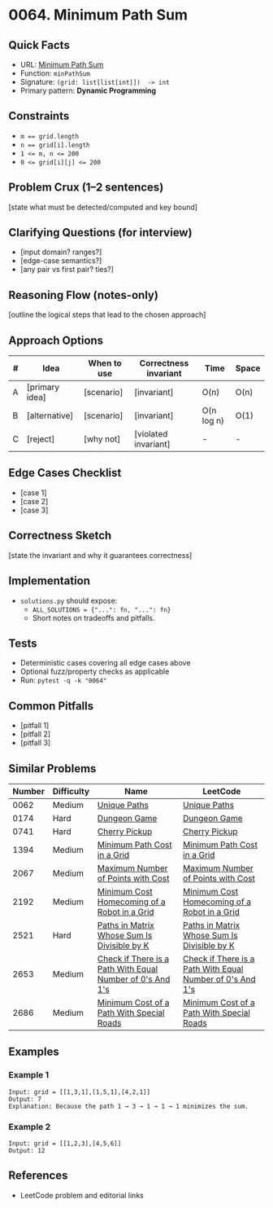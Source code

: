 # 0064. Minimum Path Sum

## Quick Facts

- URL: [Minimum Path Sum](https://leetcode.com/problems/minimum-path-sum/)
- Function: `minPathSum`
- Signature: `(grid: list[list[int]])  -> int`
- Primary pattern: **Dynamic Programming**

## Constraints

- `m == grid.length`
- `n == grid[i].length`
- `1 <= m, n <= 200`
- `0 <= grid[i][j] <= 200`

## Problem Crux (1–2 sentences)

[state what must be detected/computed and key bound]

## Clarifying Questions (for interview)

- [input domain? ranges?]
- [edge-case semantics?]
- [any pair vs first pair? ties?]

## Reasoning Flow (notes-only)

[outline the logical steps that lead to the chosen approach]

## Approach Options

| # | Idea | When to use | Correctness invariant | Time | Space |
|---|------|-------------|-----------------------|------|-------|
| A | [primary idea] | [scenario] | [invariant] | O(n) | O(n) |
| B | [alternative] | [scenario] | [invariant] | O(n log n) | O(1) |
| C | [reject] | [why not] | [violated invariant] | - | - |

## Edge Cases Checklist

- [case 1]
- [case 2]
- [case 3]

## Correctness Sketch

[state the invariant and why it guarantees correctness]

## Implementation

- `solutions.py` should expose:
  - `ALL_SOLUTIONS = {"...": fn, "...": fn}`
  - Short notes on tradeoffs and pitfalls.

## Tests

- Deterministic cases covering all edge cases above
- Optional fuzz/property checks as applicable
- Run: `pytest -q -k "0064"`

## Common Pitfalls

- [pitfall 1]
- [pitfall 2]
- [pitfall 3]

## Similar Problems

| Number | Difficulty | Name | LeetCode |
|---|---|---|---|
| 0062 | Medium | [Unique Paths](../0062-unique-paths/readme.md) | [Unique Paths](https://leetcode.com/problems/unique-paths/) |
| 0174 | Hard | [Dungeon Game](../0174-dungeon-game/readme.md) | [Dungeon Game](https://leetcode.com/problems/dungeon-game/) |
| 0741 | Hard | [Cherry Pickup](../0741-cherry-pickup/readme.md) | [Cherry Pickup](https://leetcode.com/problems/cherry-pickup/) |
| 1394 | Medium | [Minimum Path Cost in a Grid](../1394-minimum-path-cost-in-a-grid/readme.md) | [Minimum Path Cost in a Grid](https://leetcode.com/problems/minimum-path-cost-in-a-grid/) |
| 2067 | Medium | [Maximum Number of Points with Cost](../2067-maximum-number-of-points-with-cost/readme.md) | [Maximum Number of Points with Cost](https://leetcode.com/problems/maximum-number-of-points-with-cost/) |
| 2192 | Medium | [Minimum Cost Homecoming of a Robot in a Grid](../2192-minimum-cost-homecoming-of-a-robot-in-a-grid/readme.md) | [Minimum Cost Homecoming of a Robot in a Grid](https://leetcode.com/problems/minimum-cost-homecoming-of-a-robot-in-a-grid/) |
| 2521 | Hard | [Paths in Matrix Whose Sum Is Divisible by K](../2521-paths-in-matrix-whose-sum-is-divisible-by-k/readme.md) | [Paths in Matrix Whose Sum Is Divisible by K](https://leetcode.com/problems/paths-in-matrix-whose-sum-is-divisible-by-k/) |
| 2653 | Medium | [Check if There is a Path With Equal Number of 0's And 1's](../2653-check-if-there-is-a-path-with-equal-number-of-0s-and-1s/readme.md) | [Check if There is a Path With Equal Number of 0's And 1's](https://leetcode.com/problems/check-if-there-is-a-path-with-equal-number-of-0s-and-1s/) |
| 2686 | Medium | [Minimum Cost of a Path With Special Roads](../2686-minimum-cost-of-a-path-with-special-roads/readme.md) | [Minimum Cost of a Path With Special Roads](https://leetcode.com/problems/minimum-cost-of-a-path-with-special-roads/) |

## Examples

### Example 1

```text
Input: grid = [[1,3,1],[1,5,1],[4,2,1]]
Output: 7
Explanation: Because the path 1 → 3 → 1 → 1 → 1 minimizes the sum.
```

### Example 2

```text
Input: grid = [[1,2,3],[4,5,6]]
Output: 12
```

## References

- LeetCode problem and editorial links
